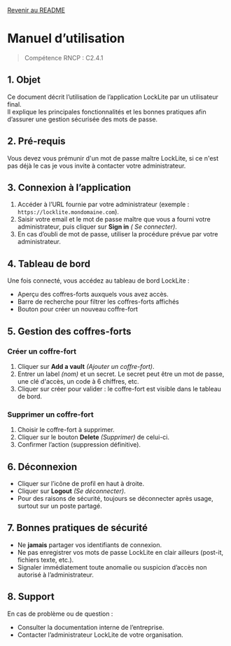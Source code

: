 [Revenir au README](README.md)

# Manuel d’utilisation

> Compétence RNCP : C2.4.1

[//]: # (TODO: Add when we will have share vault -> SHARE)

## 1. Objet

Ce document décrit l’utilisation de l’application LockLite par un utilisateur final.  
Il explique les principales fonctionnalités et les bonnes pratiques afin d’assurer une gestion sécurisée des mots de
passe.

## 2. Pré-requis

Vous devez vous prémunir d'un mot de passe maître LockLite, si ce n'est pas déjà le cas je vous invite à contacter votre
administrateur.

## 3. Connexion à l’application

[//]: # (Ici on part du principe que l'application est déployée en intranet, ce qui n'est pas le cas pour ce MVP)

1. Accéder à l’URL fournie par votre administrateur (exemple : `https://locklite.mondomaine.com`).
2. Saisir votre email et le mot de passe maître que vous a fourni votre administrateur, puis cliquer sur **Sign in** _(
   Se connecter)_.
3. En cas d’oubli de mot de passe, utiliser la procédure prévue par votre administrateur.

## 4. Tableau de bord

Une fois connecté, vous accédez au tableau de bord LockLite :

- Aperçu des coffres-forts auxquels vous avez accès.
- Barre de recherche pour filtrer les coffres-forts affichés
- Bouton pour créer un nouveau coffre-fort

## 5. Gestion des coffres-forts

### Créer un coffre-fort

[//]: # (Cette version MVP de cette application est fictive donc il est fortement recommandé de ne pas mettre de réels identifiants)

1. Cliquer sur **Add a vault** _(Ajouter un coffre-fort)_.
2. Entrer un label _(nom)_ et un secret. Le secret peut être un mot de passe, une clé d'accès, un code à 6 chiffres,
   etc.
3. Cliquer sur créer pour valider : le coffre-fort est visible dans le tableau de bord.

### Supprimer un coffre-fort

1. Choisir le coffre-fort à supprimer.
2. Cliquer sur le bouton **Delete** _(Supprimer)_ de celui-ci.
3. Confirmer l’action (suppression définitive).

[//]: # (TODO: SHARE)

[//]: # (## 6. Partage de coffres-forts)

## 6. Déconnexion

- Cliquer sur l’icône de profil en haut à droite.
- Cliquer sur  **Logout** _(Se déconnecter)_.
- Pour des raisons de sécurité, toujours se déconnecter après usage, surtout sur un poste partagé.

## 7. Bonnes pratiques de sécurité

- Ne **jamais** partager vos identifiants de connexion.
- Ne pas enregistrer vos mots de passe LockLite en clair ailleurs (post-it, fichiers texte, etc.).
- Signaler immédiatement toute anomalie ou suspicion d’accès non autorisé à l’administrateur.

## 8. Support

En cas de problème ou de question :

- Consulter la documentation interne de l’entreprise.
- Contacter l’administrateur LockLite de votre organisation.  

